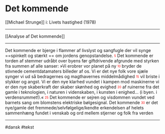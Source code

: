 # Det kommende 
[[Michael Strunge]]
i: Livets hastighed (1978) 

---

[[Analyse af Det kommende]]

---

Det kommende
er bjerge i flammer af livslyst 
og sangfugle der vil synge ==spinkelt og stærkt ==
om jordens genopstandelse. 
<sub style = "color: red"><sup>5</sup></sub> Det kommende 
er torden af stemmer 
udråbt over byens før giftdrivende afgrunde 
med styrken fra summen af alle sanser: 
»Vi erobrer vor planet på ny 
<sub style = "color: red"><sup>10</sup></sub> bryder de stivnede cementdatamaters billeder
af os. 
Vi er det nye folk 
vore sjæle synger vi ud 
så bedragernes og magthavernes middelmådighed 
<sub style = "color: red"><sup>15</sup></sub> vil briste i stykker og angst. 
Vi er den nye klarhed 
vundet i kampen mod maskinerne 
vi er den nye skaberkraft 
der skaber skønhed og evighed 
<sub style = "color: red"><sup>20</sup></sub> af ruinerne fra det gamle 
i teknologien, i naturen 
i videnskaben, i kunsten 
i enighed... 
(i byen. i verdensrummet!).« 
<sub style = "color: red"><sup>25</sup></sub> Det kommende 
er sejren og visdommen 
vundet ved barnets sang 
om blomstens elektriske bølgesignal. 
Det kommende 
<sub style = "color: red"><sup>30</sup></sub> er det nye/gamle 
det fremmede/selvfølgelige/kendte 
erkendelsen af helets sammenhæng 
fundet i venskab og ord 
mellem stjerner og folk fra verden 

---
#dansk 
#tekst 
